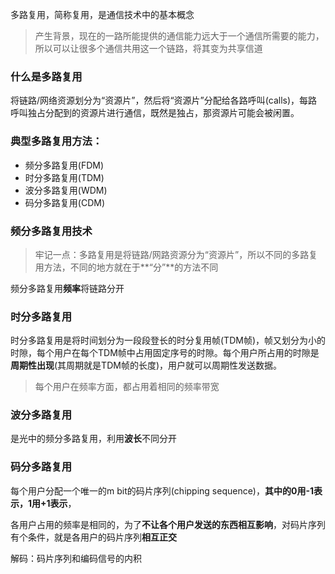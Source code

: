 多路复用，简称复用，是通信技术中的基本概念

> 产生背景，现在的一路所能提供的通信能力远大于一个通信所需要的能力，所以可以让很多个通信共用这一个链路，将其变为共享信道

### 什么是多路复用

将链路/网络资源划分为“资源片”，然后将“资源片”分配给各路呼叫(calls)，每路呼叫独占分配到的资源片进行通信，既然是独占，那资源片可能会被闲置。

### 典型多路复用方法：

* 频分多路复用(FDM)
* 时分多路复用(TDM)
* 波分多路复用(WDM)
* 码分多路复用(CDM)

### 频分多路复用技术

> 牢记一点：多路复用是将链路/网路资源分为“资源片”，所以不同的多路复用方法，不同的地方就在于**“分”**的方法不同

频分多路复用**频率**将链路分开

### 时分多路复用

时分多路复用是将时间划分为一段段登长的时分复用帧(TDM帧)，帧又划分为小的时隙，每个用户在每个TDM帧中占用固定序号的时隙。每个用户所占用的时隙是**周期性出现**(其周期就是TDM帧的长度)，用户就可以周期性发送数据。

> 每个用户在频率方面，都占用着相同的频率带宽 

### 波分多路复用

是光中的频分多路复用，利用**波长**不同分开

### 码分多路复用

每个用户分配一个唯一的m bit的码片序列(chipping sequence)，**其中的0用-1表示，1用+1表示**，

各用户占用的频率是相同的，为了**不让各个用户发送的东西相互影响**，对码片序列有个条件，就是各用户的码片序列**相互正交**

解码：码片序列和编码信号的内积